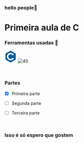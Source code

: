 ### hello people👋

# Primeira aula de C 

###  Ferramentas usadas 📓
  
<img src="https://raw.githubusercontent.com/devicons/devicon/master/icons/c/c-plain.svg" alt="40" width="40" height="40" style="max - width:100%;"></img>
<img src="https://user-images.githubusercontent.com/674621/71187801-14e60a80-2280-11ea-94c9-e56576f76baf.png" alt="40" width="40" height="40" style="max - width:100%;"></img> <br>
    
<br>

### Partes

- [x] Primeira parte
- [ ] Segunda parte
- [ ] Terceira parte

    <br>

### Isso é só espero que gostem    